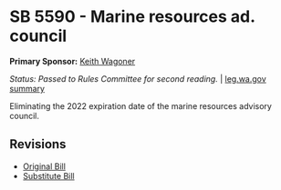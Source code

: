 # SB 5590 - Marine resources ad. council
**Primary Sponsor:** [Keith Wagoner](/person/leg/keith.wagoner.md)

*Status: Passed to Rules Committee for second reading.* | [leg.wa.gov summary](https://app.leg.wa.gov/billsummary?BillNumber=5590&Year=2021)

Eliminating the 2022 expiration date of the marine resources advisory council.

## Revisions
* [Original Bill](1/)
* [Substitute Bill](S/)